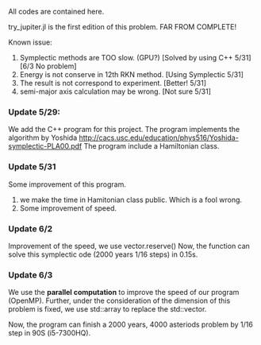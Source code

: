 All codes are contained here.

try_jupiter.jl is the first edition of this problem. FAR FROM COMPLETE!

Known issue:

1. Symplectic methods are TOO slow. (GPU?) [Solved by using C++ 5/31] [6/3 No problem]
2. Energy is not conserve in 12th RKN method. [Using Symplectic 5/31]
3. The result is not correspond to experiment. [Better! 5/31]
4. semi-major axis calculation may be wrong. [Not sure 5/31]

### Update 5/29:

We add the C++ program for this project.
The program implements the algorithm by Yoshida http://cacs.usc.edu/education/phys516/Yoshida-symplectic-PLA00.pdf
The program include a Hamiltonian class.

### Update 5/31

Some improvement of this program.

1. we make the time in Hamitonian class public. Which is a fool wrong.
2. Some improvement of speed.

### Update 6/2

Improvement of the speed, we use vector.reserve()
Now, the function can solve this symplectic ode (2000 years 1/16 steps) in 0.15s. 

### Update 6/3

We use the **parallel computation** to improve the speed of our program (OpenMP). Further, under the consideration of the dimension of this problem is fixed, we use std::array to replace the std::vector.  

Now, the program can finish a 2000 years, 4000 asteriods problem by 1/16 step in 90S (i5-7300HQ).

